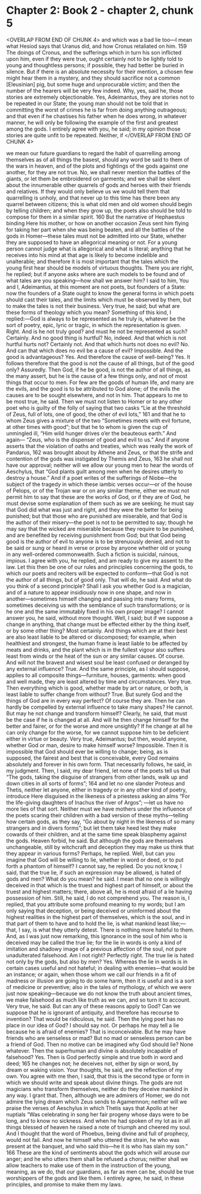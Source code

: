 # Chapter 2: Book 2 - chapter 2, chunk 5

<OVERLAP FROM END OF CHUNK 4>
and which was a bad lie too⁠—I mean what Hesiod says that Uranus did, and how Cronus retaliated on him. 159 The doings of Cronus, and the sufferings which in turn his son inflicted upon him, even if they were true, ought certainly not to be lightly told to young and thoughtless persons; if possible, they had better be buried in silence. But if there is an absolute necessity for their mention, a chosen few might hear them in a mystery, and they should sacrifice not a common [Eleusinian] pig, but some huge and unprocurable victim; and then the number of the hearers will be very few indeed. Why, yes, said he, those stories are extremely objectionable. Yes, Adeimantus, they are stories not to be repeated in our State; the young man should not be told that in committing the worst of crimes he is far from doing anything outrageous; and that even if he chastises his father when he does wrong, in whatever manner, he will only be following the example of the first and greatest among the gods. I entirely agree with you, he said; in my opinion those stories are quite unfit to be repeated. Neither, if
</OVERLAP FROM END OF CHUNK 4>

we mean our future guardians to regard the habit of quarrelling among themselves as of all things the basest, should any word be said to them of the wars in heaven, and of the plots and fightings of the gods against one another, for they are not true. No, we shall never mention the battles of the giants, or let them be embroidered on garments; and we shall be silent about the innumerable other quarrels of gods and heroes with their friends and relatives. If they would only believe us we would tell them that quarrelling is unholy, and that never up to this time has there been any quarrel between citizens; this is what old men and old women should begin by telling children; and when they grow up, the poets also should be told to compose for them in a similar spirit. 160 But the narrative of Hephaestus binding Here his mother, or how on another occasion Zeus sent him flying for taking her part when she was being beaten, and all the battles of the gods in Homer⁠—these tales must not be admitted into our State, whether they are supposed to have an allegorical meaning or not. For a young person cannot judge what is allegorical and what is literal; anything that he receives into his mind at that age is likely to become indelible and unalterable; and therefore it is most important that the tales which the young first hear should be models of virtuous thoughts. There you are right, he replied; but if anyone asks where are such models to be found and of what tales are you speaking⁠—how shall we answer him? I said to him, You and I, Adeimantus, at this moment are not poets, but founders of a State: now the founders of a State ought to know the general forms in which poets should cast their tales, and the limits which must be observed by them, but to make the tales is not their business. Very true, he said; but what are these forms of theology which you mean? Something of this kind, I replied:⁠—God is always to be represented as he truly is, whatever be the sort of poetry, epic, lyric or tragic, in which the representation is given. Right. And is he not truly good? and must he not be represented as such? Certainly. And no good thing is hurtful? No, indeed. And that which is not hurtful hurts not? Certainly not. And that which hurts not does no evil? No. And can that which does no evil be a cause of evil? Impossible. And the good is advantageous? Yes. And therefore the cause of well-being? Yes. It follows therefore that the good is not the cause of all things, but of the good only? Assuredly. Then God, if he be good, is not the author of all things, as the many assert, but he is the cause of a few things only, and not of most things that occur to men. For few are the goods of human life, and many are the evils, and the good is to be attributed to God alone; of the evils the causes are to be sought elsewhere, and not in him. That appears to me to be most true, he said. Then we must not listen to Homer or to any other poet who is guilty of the folly of saying that two casks “Lie at the threshold of Zeus, full of lots, one of good, the other of evil lots,” 161 and that he to whom Zeus gives a mixture of the two “Sometimes meets with evil fortune, at other times with good”; but that he to whom is given the cup of unmingled ill, “Him wild hunger drives o’er the beauteous earth.” And again⁠— “Zeus, who is the dispenser of good and evil to us.” And if anyone asserts that the violation of oaths and treaties, which was really the work of Pandarus, 162 was brought about by Athene and Zeus, or that the strife and contention of the gods was instigated by Themis and Zeus, 163 he shall not have our approval; neither will we allow our young men to hear the words of Aeschylus, that “God plants guilt among men when he desires utterly to destroy a house.” And if a poet writes of the sufferings of Niobe⁠—the subject of the tragedy in which these iambic verses occur⁠—or of the house of Pelops, or of the Trojan war or on any similar theme, either we must not permit him to say that these are the works of God, or if they are of God, he must devise some explanation of them such as we are seeking; he must say that God did what was just and right, and they were the better for being punished; but that those who are punished are miserable, and that God is the author of their misery⁠—the poet is not to be permitted to say; though he may say that the wicked are miserable because they require to be punished, and are benefited by receiving punishment from God; but that God being good is the author of evil to anyone is to be strenuously denied, and not to be said or sung or heard in verse or prose by anyone whether old or young in any well-ordered commonwealth. Such a fiction is suicidal, ruinous, impious. I agree with you, he replied, and am ready to give my assent to the law. Let this then be one of our rules and principles concerning the gods, to which our poets and reciters will be expected to conform⁠—that God is not the author of all things, but of good only. That will do, he said. And what do you think of a second principle? Shall I ask you whether God is a magician, and of a nature to appear insidiously now in one shape, and now in another⁠—sometimes himself changing and passing into many forms, sometimes deceiving us with the semblance of such transformations; or is he one and the same immutably fixed in his own proper image? I cannot answer you, he said, without more thought. Well, I said; but if we suppose a change in anything, that change must be effected either by the thing itself, or by some other thing? Most certainly. And things which are at their best are also least liable to be altered or discomposed; for example, when healthiest and strongest, the human frame is least liable to be affected by meats and drinks, and the plant which is in the fullest vigour also suffers least from winds or the heat of the sun or any similar causes. Of course. And will not the bravest and wisest soul be least confused or deranged by any external influence? True. And the same principle, as I should suppose, applies to all composite things⁠—furniture, houses, garments: when good and well made, they are least altered by time and circumstances. Very true. Then everything which is good, whether made by art or nature, or both, is least liable to suffer change from without? True. But surely God and the things of God are in every way perfect? Of course they are. Then he can hardly be compelled by external influence to take many shapes? He cannot. But may he not change and transform himself? Clearly, he said, that must be the case if he is changed at all. And will he then change himself for the better and fairer, or for the worse and more unsightly? If he change at all he can only change for the worse, for we cannot suppose him to be deficient either in virtue or beauty. Very true, Adeimantus; but then, would anyone, whether God or man, desire to make himself worse? Impossible. Then it is impossible that God should ever be willing to change; being, as is supposed, the fairest and best that is conceivable, every God remains absolutely and forever in his own form. That necessarily follows, he said, in my judgment. Then, I said, my dear friend, let none of the poets tell us that “The gods, taking the disguise of strangers from other lands, walk up and down cities in all sorts of forms”; 164 and let no one slander Proteus and Thetis, neither let anyone, either in tragedy or in any other kind of poetry, introduce Here disguised in the likeness of a priestess asking an alms “For the life-giving daughters of Inachus the river of Argos”; —let us have no more lies of that sort. Neither must we have mothers under the influence of the poets scaring their children with a bad version of these myths⁠—telling how certain gods, as they say, “Go about by night in the likeness of so many strangers and in divers forms”; but let them take heed lest they make cowards of their children, and at the same time speak blasphemy against the gods. Heaven forbid, he said. But although the gods are themselves unchangeable, still by witchcraft and deception they may make us think that they appear in various forms? Perhaps, he replied. Well, but can you imagine that God will be willing to lie, whether in word or deed, or to put forth a phantom of himself? I cannot say, he replied. Do you not know, I said, that the true lie, if such an expression may be allowed, is hated of gods and men? What do you mean? he said. I mean that no one is willingly deceived in that which is the truest and highest part of himself, or about the truest and highest matters; there, above all, he is most afraid of a lie having possession of him. Still, he said, I do not comprehend you. The reason is, I replied, that you attribute some profound meaning to my words; but I am only saying that deception, or being deceived or uninformed about the highest realities in the highest part of themselves, which is the soul, and in that part of them to have and to hold the lie, is what mankind least like;⁠—that, I say, is what they utterly detest. There is nothing more hateful to them. And, as I was just now remarking, this ignorance in the soul of him who is deceived may be called the true lie; for the lie in words is only a kind of imitation and shadowy image of a previous affection of the soul, not pure unadulterated falsehood. Am I not right? Perfectly right. The true lie is hated not only by the gods, but also by men? Yes. Whereas the lie in words is in certain cases useful and not hateful; in dealing with enemies⁠—that would be an instance; or again, when those whom we call our friends in a fit of madness or illusion are going to do some harm, then it is useful and is a sort of medicine or preventive; also in the tales of mythology, of which we were just now speaking⁠—because we do not know the truth about ancient times, we make falsehood as much like truth as we can, and so turn it to account. Very true, he said. But can any of these reasons apply to God? Can we suppose that he is ignorant of antiquity, and therefore has recourse to invention? That would be ridiculous, he said. Then the lying poet has no place in our idea of God? I should say not. Or perhaps he may tell a lie because he is afraid of enemies? That is inconceivable. But he may have friends who are senseless or mad? But no mad or senseless person can be a friend of God. Then no motive can be imagined why God should lie? None whatever. Then the superhuman and divine is absolutely incapable of falsehood? Yes. Then is God perfectly simple and true both in word and deed; 165 he changes not; he deceives not, either by sign or word, by dream or waking vision. Your thoughts, he said, are the reflection of my own. You agree with me then, I said, that this is the second type or form in which we should write and speak about divine things. The gods are not magicians who transform themselves, neither do they deceive mankind in any way. I grant that. Then, although we are admirers of Homer, we do not admire the lying dream which Zeus sends to Agamemnon; neither will we praise the verses of Aeschylus in which Thetis says that Apollo at her nuptials “Was celebrating in song her fair progeny whose days were to be long, and to know no sickness. And when he had spoken of my lot as in all things blessed of heaven he raised a note of triumph and cheered my soul. And I thought that the word of Phoebus, being divine and full of prophecy, would not fail. And now he himself who uttered the strain, he who was present at the banquet, and who said this⁠—he it is who has slain my son.” 166 These are the kind of sentiments about the gods which will arouse our anger; and he who utters them shall be refused a chorus; neither shall we allow teachers to make use of them in the instruction of the young, meaning, as we do, that our guardians, as far as men can be, should be true worshippers of the gods and like them. I entirely agree, he said, in these principles, and promise to make them my laws.